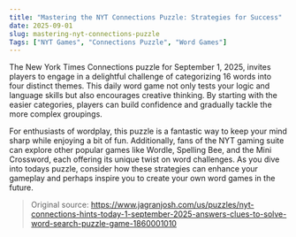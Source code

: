 ```yaml
---
title: "Mastering the NYT Connections Puzzle: Strategies for Success"
date: 2025-09-01
slug: mastering-nyt-connections-puzzle
Tags: ["NYT Games", "Connections Puzzle", "Word Games"]
---
```

The New York Times Connections puzzle for September 1, 2025, invites players to engage in a delightful challenge of categorizing 16 words into four distinct themes. This daily word game not only tests your logic and language skills but also encourages creative thinking. By starting with the easier categories, players can build confidence and gradually tackle the more complex groupings. 

For enthusiasts of wordplay, this puzzle is a fantastic way to keep your mind sharp while enjoying a bit of fun. Additionally, fans of the NYT gaming suite can explore other popular games like Wordle, Spelling Bee, and the Mini Crossword, each offering its unique twist on word challenges. As you dive into todays puzzle, consider how these strategies can enhance your gameplay and perhaps inspire you to create your own word games in the future.
> Original source: https://www.jagranjosh.com/us/puzzles/nyt-connections-hints-today-1-september-2025-answers-clues-to-solve-word-search-puzzle-game-1860001010